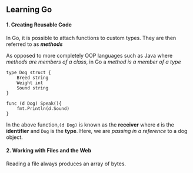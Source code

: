 ## Learning Go

#### 1. Creating Reusable Code

In Go, it is possible to attach functions to custom types. They are then referred to as _**methods**_

As opposed to more completely OOP languages such as Java where _methods are members of a class_, in Go a _method is a
member of a type_

```
type Dog struct {
	Breed string
	Weight int
	Sound string
}

func (d Dog) Speak(){
	fmt.Println(d.Sound)
}
```

In the above function,`(d Dog)` is known as the **receiver** where `d` is the **identifier** and `Dog` is the **type**.
Here, we are _passing in a reference_ to a dog object.

#### 2. Working with Files and the Web

Reading a file always produces an array of bytes.


